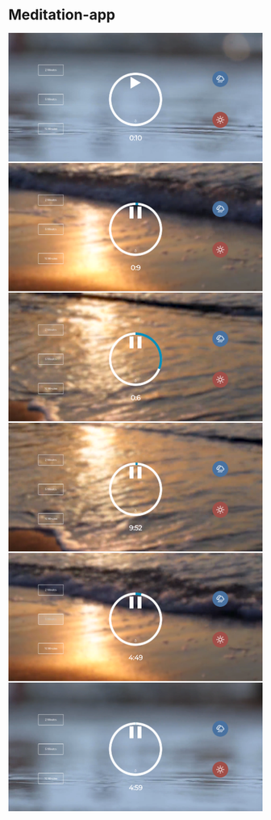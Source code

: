 # Meditation-app

<img src="./img/m1.png">
<img src="./img/m2.png">
<img src="./img/m3.png">
<img src="./img/m4.png">
<img src="./img/m5.png">
<img src="./img/m6.png">